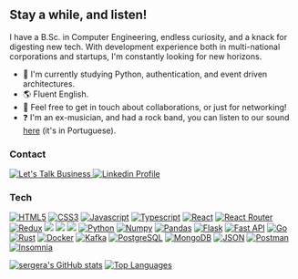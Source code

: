 ## Stay a while, and listen!

I have a B.Sc. in Computer Engineering, endless curiosity, and a knack for digesting new tech. With development experience both in multi-national corporations and startups, I'm constantly looking for new horizons.

* 🧠  I'm currently studying Python, authentication, and event driven architectures.
* 🌎  Fluent English.
* 🤝  Feel free to get in touch about collaborations, or just for networking!
* ❓  I'm an ex-musician, and had a rock band, you can listen to our sound [here](https://open.spotify.com/album/65oAcgzLzLTQvCqhYjRyBE?si=_mOu-b_kSICuLtPWS8iIhw) (it's in Portuguese).

### Contact
<p align="left">
	<a href="mailto:sergio.joselli@gmail.com">
		<img alt="Let's Talk Business" src="https://img.shields.io/badge/Gmail-D14836?style=for-the-badge&logo=gmail&logoColor=white&link=mailto:sergio.joselli@gmail.com" />
	</a>
	<a href="https://www.linkedin.com/in/sergio-joselli/">
		<img alt="Linkedin Profile" src="https://img.shields.io/badge/LinkedIn-0077B5?style=for-the-badge&logo=linkedin&logoColor=white&link=https://www.linkedin.com/in/sergio-joselli/" />
	</a>
</p>

### Tech
<p align="left">
<a href="https://developer.mozilla.org/en-US/docs/Glossary/HTML5" target="_blank" rel="noreferrer"><img src="https://img.shields.io/badge/HTML5-E34F26?style=for-the-badge&logo=html5&logoColor=white" alt="HTML5" /></a>
<a href="https://developer.mozilla.org/en-US/docs/Glossary/CSS" target="_blank" rel="noreferrer"><img src="https://img.shields.io/badge/CSS3-1572B6?style=for-the-badge&logo=css3&logoColor=white" alt="CSS3" /></a>
<a href="https://developer.mozilla.org/en-US/docs/Web/JavaScript" target="_blank" rel="noreferrer"><img src="https://img.shields.io/badge/JavaScript-323330?style=for-the-badge&logo=javascript&logoColor=F7DF1E" alt="Javascript" /></a>
<a href="https://www.typescriptlang.org/" target="_blank" rel="noreferrer"><img src="https://img.shields.io/badge/TypeScript-007ACC?style=for-the-badge&logo=typescript&logoColor=white" alt="Typescript" /></a>
<a href="https://reactjs.org/" target="_blank" rel="noreferrer"><img src="https://img.shields.io/badge/React-20232A?style=for-the-badge&logo=react&logoColor=61DAFB" alt="React" /></a>
<a href="https://reactrouter.com/" target="_blank" rel="noreferrer"><img src="https://img.shields.io/badge/React_Router-CA4245?style=for-the-badge&logo=react-router&logoColor=white" alt="React Router" /></a>
<a href="https://redux.js.org/" target="_blank" rel="noreferrer"><img src="https://img.shields.io/badge/Redux-593D88?style=for-the-badge&logo=redux&logoColor=white" alt="Redux" /></a>
<a href="https://nodejs.org/" target="_blank" rel="noreferrer"><img src="https://img.shields.io/badge/Node%20js-339933?style=for-the-badge&logo=nodedotjs&logoColor=white" lt="NodeJs" /></a>
<a href="https://expressjs.com/" target="_blank" rel="noreferrer"><img src="https://img.shields.io/badge/Express%20js-000000?style=for-the-badge&logo=express&logoColor=white" lt="ExpressJs" /></a>
<a href="https://jestjs.io/" target="_blank" rel="noreferrer"><img src="https://img.shields.io/badge/Jest-C21325?style=for-the-badge&logo=jest&logoColor=white" lt="Jest" /></a>
<a href="https://www.python.org/" target="_blank" rel="noreferrer"><img src="https://img.shields.io/badge/Python-FFD43B?style=for-the-badge&logo=python&logoColor=blue" alt="Python" /></a>
<a href="https://numpy.org/" target="_blank" rel="noreferrer"><img src="https://img.shields.io/badge/Numpy-777BB4?style=for-the-badge&logo=numpy&logoColor=white" alt="Numpy" /></a>
<a href="https://pandas.pydata.org/" target="_blank" rel="noreferrer"><img src="https://img.shields.io/badge/Pandas-2C2D72?style=for-the-badge&logo=pandas&logoColor=white" alt="Pandas" /></a>
<a href="https://flask.palletsprojects.com/" target="_blank" rel="noreferrer"><img src="https://img.shields.io/badge/Flask-000000?style=for-the-badge&logo=flask&logoColor=white" alt="Flask" /></a>
<a href="https://fastapi.tiangolo.com/" target="_blank" rel="noreferrer"><img src="https://img.shields.io/badge/fastapi-109989?style=for-the-badge&logo=FASTAPI&logoColor=white" alt="Fast API" /></a>
<a href="https://go.dev/" target="_blank" rel="noreferrer"><img src="https://img.shields.io/badge/Go-00ADD8?style=for-the-badge&logo=go&logoColor=white" alt="Go" /></a>
<a href="https://www.rust-lang.org/" target="_blank" rel="noreferrer"><img src="https://img.shields.io/badge/Rust-000000?style=for-the-badge&logo=rust&logoColor=white" alt="Rust" /></a>
<a href="https://www.docker.com/" target="_blank" rel="noreferrer"><img src="https://img.shields.io/badge/Docker-2CA5E0?style=for-the-badge&logo=docker&logoColor=white" alt="Docker" /></a>
<a href="https://kafka.apache.org//" target="_blank" rel="noreferrer"><img src="https://img.shields.io/badge/Apache_Kafka-231F20?style=for-the-badge&logo=apache-kafka&logoColor=white" alt="Kafka" /></a>
<a href="https://www.postgresql.org/" target="_blank" rel="noreferrer"><img src="https://img.shields.io/badge/PostgreSQL-316192?style=for-the-badge&logo=postgresql&logoColor=white" alt="PostgreSQL" /></a>
<a href="https://www.mongodb.com/" target="_blank" rel="noreferrer"><img src="https://img.shields.io/badge/MongoDB-4EA94B?style=for-the-badge&logo=mongodb&logoColor=white" alt="MongoDB" /></a>
<a href="https://www.json.org/" target="_blank" rel="noreferrer"><img src="https://img.shields.io/badge/json-5E5C5C?style=for-the-badge&logo=json&logoColor=white" alt="JSON" /></a>
<a href="https://www.postman.com/" target="_blank" rel="noreferrer"><img src="https://img.shields.io/badge/Postman-FF6C37?style=for-the-badge&logo=Postman&logoColor=white" alt="Postman" /></a>
<a href="https://insomnia.rest/" target="_blank" rel="noreferrer"><img src="https://img.shields.io/badge/Insomnia-5849be?style=for-the-badge&logo=Insomnia&logoColor=white" alt="Insomnia" /></a>
</p>

<a href="http://www.github.com/sergera"><img src="https://github-readme-stats.vercel.app/api?username=sergera&count_private=true&show_icons=true&theme=tokyonight" alt="sergera's GitHub stats" /></a>
<a href="https://github.com/sergera" align="left"><img src="https://github-readme-stats.vercel.app/api/top-langs/?username=sergera&layout=compact&theme=tokyonight" alt="Top Languages" /></a>

<!--
**sergera/sergera** is a ✨ _special_ ✨ repository because its `README.md` (this file) appears on your GitHub profile.

Here are some ideas to get you started:

- 🔭 I’m currently working on ...
- 🌱 I’m currently learning ...
- 👯 I’m looking to collaborate on ...
- 🤔 I’m looking for help with ...
- 💬 Ask me about ...
- 📫 How to reach me: ...
- 😄 Pronouns: ...
- ⚡ Fun fact: ...
-->
